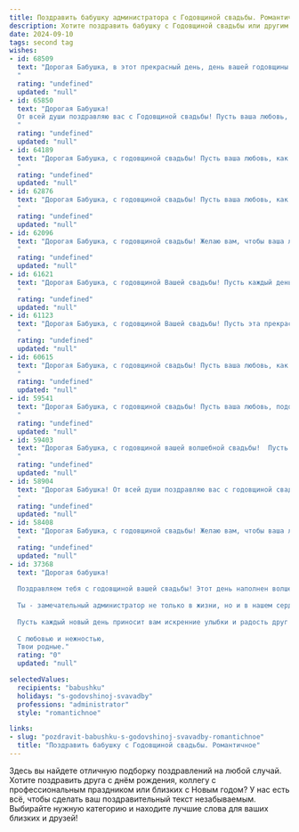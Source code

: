 ```yaml
---
title: Поздравить бабушку администратора с Годовщиной свадьбы. Романтичное
description: Хотите поздравить бабушку с Годовщиной свадьбы или другим праздником? Наш ИИ создаст незабываемое поздравление, а вы обязательно выделитесь среди других.  
date: 2024-09-10
tags: second tag
wishes:
- id: 68509
  text: "Дорогая Бабушка, в этот прекрасный день, день вашей годовщины свадьбы, хочется сказать слова любви и восхищения! Вы, как и много лет назад, сияете, словно молодожены, и ваши глаза светятся теплом и нежностью, как в тот день, когда вы сказали друг другу: \"Да!\". Пусть эта любовь, как драгоценный бриллиант, будет сиять во все времена, а верность и забота останутся нерушимыми! С юбилеем, моя любимая Бабушка!
  "
  rating: "undefined"
  updated: "null"
- id: 65850
  text: "Дорогая Бабушка!
  От всей души поздравляю вас с Годовщиной свадьбы! Пусть ваша любовь, как крепкое вино, с годами становится только слаще и богаче. Желаю вам  многих счастливых лет, наполненных теплом, заботой и взаимной нежностью.
  "
  rating: "undefined"
  updated: "null"
- id: 64189
  text: "Дорогая Бабушка, с годовщиной свадьбы! Пусть ваша любовь, как хорошее вино, с годами становится только крепче и ароматнее. Вы –  образец верности и нежности, и я искренне восхищаюсь вашими отношениями.  Желаю вам бесконечного счастья, здоровья и  радости в кругу любимых!
  "
  rating: "undefined"
  updated: "null"
- id: 62876
  text: "Дорогая Бабушка, с годовщиной свадьбы! Пусть ваша любовь, как прекрасный цветок, расцветает с каждым годом, а ваше счастье будет безоблачным и безграничным!
  "
  rating: "undefined"
  updated: "null"
- id: 62096
  text: "Дорогая Бабушка, с годовщиной свадьбы! Желаю вам, чтобы ваша любовь, как вино, с годами становилась только крепче и ароматнее. Пусть каждый день вашей жизни будет наполнен теплом, счастьем и нежностью, как в тот самый день, когда вы сказали друг другу \"да\".
  "
  rating: "undefined"
  updated: "null"
- id: 61621
  text: "Дорогая Бабушка, с годовщиной Вашей свадьбы! Пусть каждый день Вашей совместной жизни будет наполнен такой же любовью и нежностью, как в день, когда Вы стали семьей. Желаю Вам крепкого здоровья, семейного счастья и долгих лет, пропитанных любовью и счастьем!
  "
  rating: "undefined"
  updated: "null"
- id: 61123
  text: "Дорогая Бабушка, с годовщиной Вашей свадьбы! Пусть эта прекрасная дата напомнит Вам о том, как сильно Вы любите друг друга, и как крепко ваша любовь прошла сквозь годы. Желаю Вам бесконечного счастья, здоровья и радости в семейной жизни.
  "
  rating: "undefined"
  updated: "null"
- id: 60615
  text: "Дорогая Бабушка, с годовщиной свадьбы! Пусть ваша любовь, как вино, с годами становится только крепче и ароматнее. Вы – пример настоящей романтики и верности, ваша история – вдохновение для всех нас. Желаю вам долгих лет счастья, крепкого здоровья и бесконечной нежности друг к другу. 💖
  "
  rating: "undefined"
  updated: "null"
- id: 59541
  text: "Дорогая Бабушка, с годовщиной свадьбы! Пусть ваша любовь, подобно вину, с годами становится только крепче и слаще. Вы - пример для всех нас, доказательство того, что настоящая любовь вечна и непоколебима. Желаю вам  бесконечного счастья,  крепкого здоровья и ещё долгих лет, наполненных  радостью и заботой друг о друге!
  "
  rating: "undefined"
  updated: "null"
- id: 59403
  text: "Дорогая Бабушка, с годовщиной вашей волшебной свадьбы!  Пусть ваша любовь, как драгоценная нить, сплетенная из нежности и верности, продолжается вечно, а ваша семейная жизнь – это всегда праздник, наполненный счастьем и гармонией.
  "
  rating: "undefined"
  updated: "null"
- id: 58904
  text: "Дорогая Бабушка! От всей души поздравляю вас с годовщиной свадьбы! Пусть ваша любовь, как вино, с годами становится только крепче и ароматнее. Желаю вам долгих лет счастья, здоровья и нежности!
  "
  rating: "undefined"
  updated: "null"
- id: 58408
  text: "Дорогая Бабушка, с годовщиной свадьбы! Желаю вам, чтобы ваша любовь, как и ваша работа администратора, всегда была организованной, гармоничной и полной нежности. Пусть ваш дом будет оазисом любви и счастья, а каждый день будет наполнен радостью и уютом.
  "
  rating: "undefined"
  updated: "null"
- id: 37368
  text: "Дорогая бабушка!
  
  Поздравляем тебя с годовщиной вашей свадьбы! Этот день наполнен волшебством любви и нежности, которая согревает наши сердца. Ваши совместные годы — это удивительное путешествие, полное радости, поддержки и заботы друг о друге.
  
  Ты - замечательный администратор не только в жизни, но и в нашем сердечном уюте. Твоя мудрость и доброта создают вокруг атмосферу тепла и гармонии.
  
  Пусть каждый новый день приносит вам искренние улыбки и радость друг друга. Желаем бесконечной любви, здоровья и счастья в каждом совместном мгновении.
  
  С любовью и нежностью,
  Твои родные."
  rating: "0"
  updated: "null"

selectedValues:
  recipients: "babushku"
  holidays: "s-godovshinoj-svavadby"
  professions: "administrator"
  style: "romantichnoe"

links:
- slug: "pozdravit-babushku-s-godovshinoj-svavadby-romantichnoe"
  title: "Поздравить бабушку с Годовщиной свадьбы. Романтичное"
---
```


Здесь вы найдете отличную подборку поздравлений на любой случай. 
Хотите поздравить друга с днём рождения, коллегу с профессиональным праздником или близких с Новым годом? У нас есть всё, чтобы сделать ваш поздравительный текст незабываемым. Выбирайте нужную категорию и находите лучшие слова для ваших близких и друзей!
